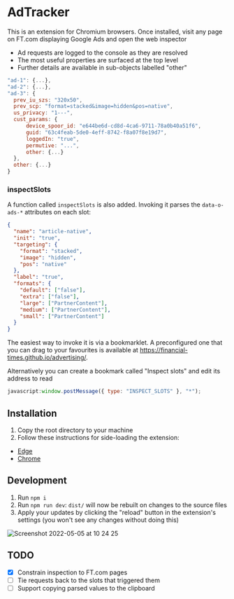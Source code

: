 # AdTracker

This is an extension for Chromium browsers. Once installed, visit any page on FT.com displaying Google Ads and open the web inspector
- Ad requests are logged to the console as they are resolved
- The most useful properties are surfaced at the top level
- Further details are available in sub-objects labelled "other"

```js
"ad-1": {...},
"ad-2": {...},
"ad-3": {
  prev_iu_szs: "320x50",
  prev_scp: "format=stacked&image=hidden&pos=native",
  us_privacy: "1---",
  cust_params: {
      device_spoor_id: "e644be6d-cd8d-4ca6-9711-78a0b40a51f6",
      guid: "63c4feab-5de0-4eff-8742-f8a07f8e19d7",
      loggedIn: "true",
      permutive: "...",
      other: {...}
  },
  other: {...}
}
```

### inspectSlots

A function called `inspectSlots` is also added. Invoking it parses the `data-o-ads-*` attributes on each slot:

```json
{
  "name": "article-native",
  "init": "true",
  "targeting": {
    "format": "stacked",
    "image": "hidden",
    "pos": "native"
  },
  "label": "true",
  "formats": {
    "default": ["false"],
    "extra": ["false"],
    "large": ["PartnerContent"],
    "medium": ["PartnerContent"],
    "small": ["PartnerContent"]
  }
}
```
The easiest way to invoke it is via a bookmarklet. A preconfigured one that you can drag to your favourites is available at https://financial-times.github.io/advertising/.

Alternatively you can create a bookmark called "Inspect slots" and edit its address to read
```js
javascript:window.postMessage({ type: "INSPECT_SLOTS" }, "*");
```

## Installation

1. Copy the root directory to your machine
1. Follow these instructions for side-loading the extension:
  - [Edge](https://docs.microsoft.com/en-us/microsoft-edge/extensions-chromium/getting-started/extension-sideloading)
  - [Chrome](https://developer.chrome.com/docs/extensions/mv3/getstarted/#unpacked)

## Development

1. Run `npm i`
2. Run `npm run dev`: `dist/` will now be rebuilt on changes to the source files
3. Apply your updates by clicking the "reload" button in the extension's settings
   (you won't see any changes without doing this)

![Screenshot 2022-05-05 at 10 24 25](https://user-images.githubusercontent.com/21795/166896696-9e5e57f2-66ce-4404-b65d-1394d629e919.png)

## TODO

- [x] Constrain inspection to FT.com pages
- [ ] Tie requests back to the slots that triggered them
- [ ] Support copying parsed values to the clipboard
